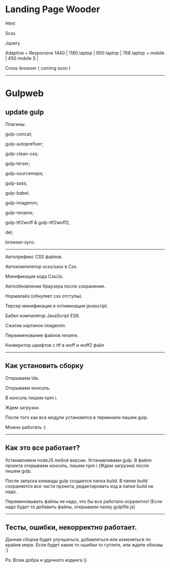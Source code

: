 # Landing Page Wooder

Html

Scss

Jquery 

Adaptive + Responsive 1440 | 1180 laptop | 900 laptop | 768 laptop + mobile | 450 mobile S |

Сross-browser ( coming soon )

--------------------------------------------------------------

# Gulpweb

update gulp
--------------------------------------------------------------
Плагины: 

gulp-concat; 

gulp-autoprefixer; 

gulp-clean-css; 

gulp-terser; 

gulp-sourcemaps; 

gulp-sass; 

gulp-babel; 

gulp-imagemin; 

gulp-rename; 

gulp-ttf2woff & gulp-ttf2woff2; 

del; 

browser-sync. 

_____________________________

Автопрефикс CSS файлов.

Автокомпилятор scss/sass в Css.

Минификация кода Css/Js.

Автообновление браузера после сохранения.

Нормалайз (обнуляет css отступы).

Терсер минификация и оптимизация javascript.

Бабел компилятор JavaScript ES6.

Сжатие картинок imagemin.

Переименование файлов rename.

Конверктор шрифтов с ttf в woff и woff2 файл

_______________________________________________

Как установить сборку
--------------------------------------------------------------
Открываем Ide.

Открываем консоль.

В консоль пишем npm i.

Ждем загрузки.

После того как все модули установятся в терминали пишем gulp.

Можно работать :)
__________________________________________________
Как это все работает?
--------------------------------------------------
Устанавливем nodeJS любой версии. Устанавливаем gulp. В файле проекта открываем консоль, пишем npm i (Ждем загрузки) после пишем gulp.

После запуска команды gulp создается папка build. В папке build сохраняется все части проекта, редактировать код в папке build не надо.

Переминовывать файлы не надо, что бы все работало корректно! (Если надо будет то добавить файлы, открываем папку gulpfile.js)
________________________________________________

Тесты, ошибки, некорректно работает.
---------------------------------
Данная сборка будет улучшаться, добавляться или изменяться по крайне мере.
Если будет какие то ошибки то гуглите, или ждите обновы :)

Ps: Всем добра и удачного кодинга ))






